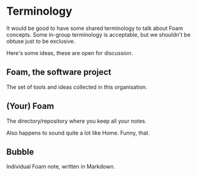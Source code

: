 # Terminology

It would be good to have some shared terminology to talk about Foam concepts. Some in-group terminology is acceptable, but we shouldn't be obtuse just to be exclusive.

Here's some ideas, these are open for discussion.

## Foam, the software project

The set of tools and ideas collected in this organisation.

## (Your) Foam

The directory/repository where you keep all your notes.

Also happens to sound quite a lot like Home. Funny, that.

## Bubble

Individual Foam note, written in Markdown.
